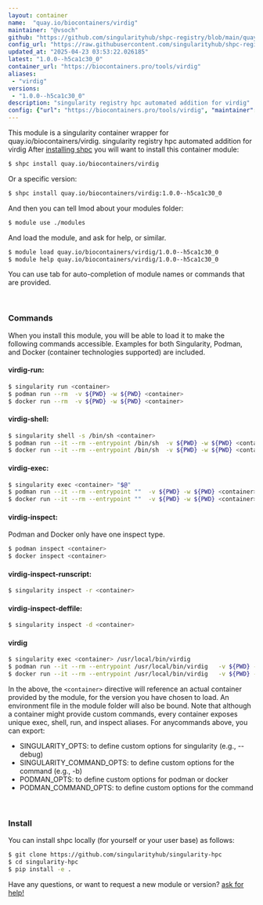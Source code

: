 ```yaml
---
layout: container
name:  "quay.io/biocontainers/virdig"
maintainer: "@vsoch"
github: "https://github.com/singularityhub/shpc-registry/blob/main/quay.io/biocontainers/virdig/container.yaml"
config_url: "https://raw.githubusercontent.com/singularityhub/shpc-registry/main/quay.io/biocontainers/virdig/container.yaml"
updated_at: "2025-04-23 03:53:22.026185"
latest: "1.0.0--h5ca1c30_0"
container_url: "https://biocontainers.pro/tools/virdig"
aliases:
 - "virdig"
versions:
 - "1.0.0--h5ca1c30_0"
description: "singularity registry hpc automated addition for virdig"
config: {"url": "https://biocontainers.pro/tools/virdig", "maintainer": "@vsoch", "description": "singularity registry hpc automated addition for virdig", "latest": {"1.0.0--h5ca1c30_0": "sha256:cfd70bdb226074bcb6ba0a6173c08e6db4441713f2c16cbf8a9d450b8a7db8b5"}, "tags": {"1.0.0--h5ca1c30_0": "sha256:cfd70bdb226074bcb6ba0a6173c08e6db4441713f2c16cbf8a9d450b8a7db8b5"}, "docker": "quay.io/biocontainers/virdig", "aliases": {"virdig": "/usr/local/bin/virdig"}}
---
```


This module is a singularity container wrapper for quay.io/biocontainers/virdig.
singularity registry hpc automated addition for virdig
After [installing shpc](#install) you will want to install this container module:


```bash
$ shpc install quay.io/biocontainers/virdig
```

Or a specific version:

```bash
$ shpc install quay.io/biocontainers/virdig:1.0.0--h5ca1c30_0
```

And then you can tell lmod about your modules folder:

```bash
$ module use ./modules
```

And load the module, and ask for help, or similar.

```bash
$ module load quay.io/biocontainers/virdig/1.0.0--h5ca1c30_0
$ module help quay.io/biocontainers/virdig/1.0.0--h5ca1c30_0
```

You can use tab for auto-completion of module names or commands that are provided.

<br>

### Commands

When you install this module, you will be able to load it to make the following commands accessible.
Examples for both Singularity, Podman, and Docker (container technologies supported) are included.

#### virdig-run:

```bash
$ singularity run <container>
$ podman run --rm  -v ${PWD} -w ${PWD} <container>
$ docker run --rm  -v ${PWD} -w ${PWD} <container>
```

#### virdig-shell:

```bash
$ singularity shell -s /bin/sh <container>
$ podman run --it --rm --entrypoint /bin/sh  -v ${PWD} -w ${PWD} <container>
$ docker run --it --rm --entrypoint /bin/sh  -v ${PWD} -w ${PWD} <container>
```

#### virdig-exec:

```bash
$ singularity exec <container> "$@"
$ podman run --it --rm --entrypoint ""  -v ${PWD} -w ${PWD} <container> "$@"
$ docker run --it --rm --entrypoint ""  -v ${PWD} -w ${PWD} <container> "$@"
```

#### virdig-inspect:

Podman and Docker only have one inspect type.

```bash
$ podman inspect <container>
$ docker inspect <container>
```

#### virdig-inspect-runscript:

```bash
$ singularity inspect -r <container>
```

#### virdig-inspect-deffile:

```bash
$ singularity inspect -d <container>
```


#### virdig

```bash
$ singularity exec <container> /usr/local/bin/virdig
$ podman run --it --rm --entrypoint /usr/local/bin/virdig   -v ${PWD} -w ${PWD} <container> -c " $@"
$ docker run --it --rm --entrypoint /usr/local/bin/virdig   -v ${PWD} -w ${PWD} <container> -c " $@"
```



In the above, the `<container>` directive will reference an actual container provided
by the module, for the version you have chosen to load. An environment file in the
module folder will also be bound. Note that although a container
might provide custom commands, every container exposes unique exec, shell, run, and
inspect aliases. For anycommands above, you can export:

 - SINGULARITY_OPTS: to define custom options for singularity (e.g., --debug)
 - SINGULARITY_COMMAND_OPTS: to define custom options for the command (e.g., -b)
 - PODMAN_OPTS: to define custom options for podman or docker
 - PODMAN_COMMAND_OPTS: to define custom options for the command

<br>

### Install

You can install shpc locally (for yourself or your user base) as follows:

```bash
$ git clone https://github.com/singularityhub/singularity-hpc
$ cd singularity-hpc
$ pip install -e .
```

Have any questions, or want to request a new module or version? [ask for help!](https://github.com/singularityhub/singularity-hpc/issues)